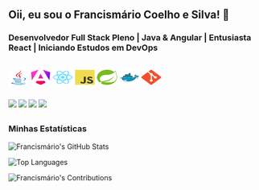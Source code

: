 ## Oii, eu sou o Francismário Coelho e Silva! 👋

### Desenvolvedor Full Stack Pleno | Java & Angular | Entusiasta React | Iniciando Estudos em DevOps

<div style="display: inline_block"><br>
  <img align="center" alt="Java" height="30" width="40" src="https://raw.githubusercontent.com/devicons/devicon/master/icons/java/java-original.svg">
  <img align="center" alt="Angular" height="30" width="40" src="https://raw.githubusercontent.com/devicons/devicon/master/icons/angular/angular-original.svg">
  <img align="center" alt="React" height="30" width="40" src="https://raw.githubusercontent.com/devicons/devicon/master/icons/react/react-original.svg">
  <img align="center" alt="JavaScript" height="30" width="40" src="https://raw.githubusercontent.com/devicons/devicon/master/icons/javascript/javascript-original.svg">
  <img align="center" alt="Spring" height="30" width="40" src="https://raw.githubusercontent.com/devicons/devicon/master/icons/spring/spring-original.svg">
  <img align="center" alt="Docker" height="30" width="40" src="https://raw.githubusercontent.com/devicons/devicon/master/icons/docker/docker-original.svg">
  <img align="center" alt="Git" height="30" width="40" src="https://raw.githubusercontent.com/devicons/devicon/master/icons/git/git-original.svg">
</div>

##

<div> 
  <a href="mailto:francismario.ads@gmail.com" target="_blank"><img src="https://img.shields.io/badge/-Gmail-%23333?style=for-the-badge&logo=gmail&logoColor=white" target="_blank"></a>
  <a href="https://www.linkedin.com/in/francismario-coelho/" target="_blank"><img src="https://img.shields.io/badge/-LinkedIn-%230077B5?style=for-the-badge&logo=linkedin&logoColor=white" target="_blank"></a>
  <a href="https://twitter.com/Francismario" target="_blank"><img src="https://img.shields.io/badge/-Twitter-%231DA1F2?style=for-the-badge&logo=twitter&logoColor=white" target="_blank"></a>
  <a href="https://github.com/FrancismarioCoelho" target="_blank"><img src="https://img.shields.io/badge/-GitHub-%23121011?style=for-the-badge&logo=github&logoColor=white" target="_blank"></a>
</div>

##

### Minhas Estatísticas

<!-- GitHub Stats -->
![Francismário's GitHub Stats](https://github-readme-stats.vercel.app/api?username=FrancismarioCoelho&show_icons=true&hide_title=true&count_private=true&include_all_commits=true&theme=radical&border_radius=8)

<!-- GitHub Languages -->
![Top Languages](https://github-readme-stats.vercel.app/api/top-langs/?username=FrancismarioCoelho&layout=compact&theme=radical&border_radius=8)

<!-- GitHub Contributions Graph -->
![Francismário's Contributions](https://github-readme-streak-stats.herokuapp.com/?user=FrancismarioCoelho&theme=radical&border_radius=8)


